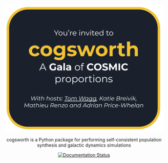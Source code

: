 
<p align="center">  
  <img width=500 src="docs/_static/cogsworth_invite.png">
</p>
<p align="center">cogsworth is a Python package for performing self-consistent population synthesis and galactic dynamics simulations</p>
<p align="center">
  <a href='https://cogsworth.readthedocs.io/en/latest/?badge=latest'>
    <img src='https://readthedocs.org/projects/cogsworth/badge/?version=latest' alt='Documentation Status' />
</a>
</p>
